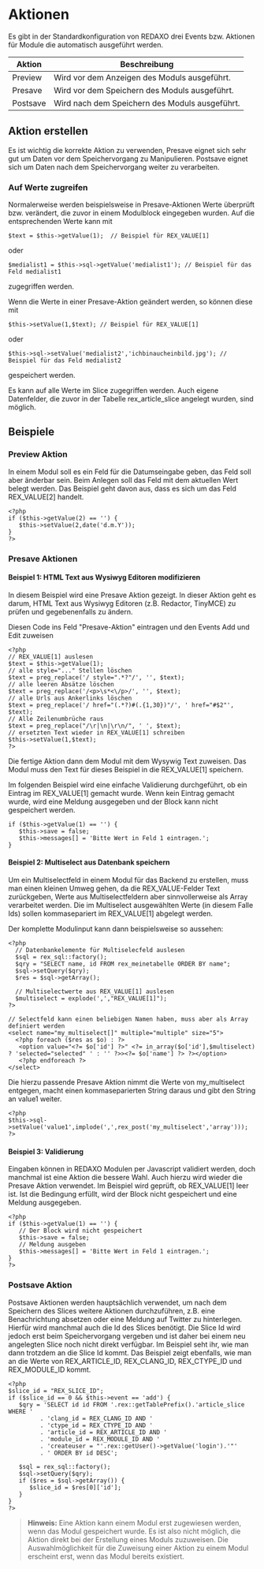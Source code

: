 # Aktionen

Es gibt in der Standardkonfiguration von REDAXO drei Events bzw. Aktionen für Module die automatisch ausgeführt werden.

Aktion | Beschreibung
------------- | -------------
Preview	| Wird vor dem Anzeigen des Moduls ausgeführt.
Presave	| Wird vor dem Speichern des Moduls ausgeführt.
Postsave | Wird nach dem Speichern des Moduls ausgeführt.


## Aktion erstellen

Es ist wichtig die korrekte Aktion zu verwenden, Presave eignet sich sehr gut um Daten vor dem Speichervorgang zu Manipulieren. Postsave eignet sich um Daten nach dem Speichervorgang weiter zu verarbeiten.

### Auf Werte zugreifen

Normalerweise werden beispielsweise in Presave-Aktionen Werte überprüft bzw. verändert, die zuvor in einem Modulblock eingegeben wurden. Auf die entsprechenden Werte kann mit

    $text = $this->getValue(1);  // Beispiel für REX_VALUE[1]
    
oder

    $medialist1 = $this->sql->getValue('medialist1'); // Beispiel für das Feld medialist1

zugegriffen werden.

Wenn die Werte in einer Presave-Aktion geändert werden, so können diese mit

    $this->setValue(1,$text); // Beispiel für REX_VALUE[1]
    
oder 

    $this->sql->setValue('medialist2','ichbinaucheinbild.jpg'); // Beispiel für das Feld medialist2

gespeichert werden.

Es kann auf alle Werte im Slice zugegriffen werden. Auch eigene Datenfelder, die zuvor in der Tabelle rex_article_slice angelegt wurden, sind möglich.


## Beispiele

### Preview Aktion

In einem Modul soll es ein Feld für die Datumseingabe geben, das Feld soll aber änderbar sein. Beim Anlegen soll das Feld mit dem aktuellen Wert belegt werden. Das Beispiel geht davon aus, dass es sich um das Feld REX_VALUE[2] handelt.

    <?php
    if ($this->getValue(2) == '') {
       $this->setValue(2,date('d.m.Y'));
    }
    ?>


### Presave Aktionen

#### Beispiel 1: HTML Text aus Wysiwyg Editoren modifizieren

In diesem Beispiel wird eine Presave Aktion gezeigt. In dieser Aktion geht es darum, HTML Text aus Wysiwyg Editoren (z.B. Redactor, TinyMCE) zu prüfen und gegebenenfalls zu ändern.

Diesen Code ins Feld "Presave-Aktion" eintragen und den Events Add und Edit zuweisen

    <?php
    // REX_VALUE[1] auslesen
    $text = $this->getValue(1);
    // alle style="..." Stellen löschen
    $text = preg_replace('/ style=".*?"/', '', $text);
    // alle leeren Absätze löschen
    $text = preg_replace('/<p>\s*<\/p>/', '', $text);
    // alle Urls aus Ankerlinks löschen
    $text = preg_replace('/ href="(.*?)#(.{1,30})"/', ' href="#$2"', $text);
    // Alle Zeilenumbrüche raus
    $text = preg_replace("/\r|\n|\r\n/", ' ', $text);
    // ersetzten Text wieder in REX_VALUE[1] schreiben
    $this->setValue(1,$text);                            
    ?>

Die fertige Aktion dann dem Modul mit dem Wysywig Text zuweisen. Das Modul muss den Text für dieses Beispiel in die REX_VALUE[1] speichern.

Im folgenden Beispiel wird eine einfache Validierung durchgeführt, ob ein Eintrag im REX_VALUE[1] gemacht wurde. Wenn kein Eintrag gemacht wurde, wird eine Meldung ausgegeben und der Block kann nicht gespeichert werden.

    if ($this->getValue(1) == '') {
       $this->save = false;
       $this->messages[] = 'Bitte Wert in Feld 1 eintragen.';   
    }
    
#### Beispiel 2: Multiselect aus Datenbank speichern

Um ein Multiselectfeld in einem Modul für das Backend zu erstellen, muss man einen kleinen Umweg gehen, da die REX_VALUE-Felder Text zurückgeben, Werte aus Multiselectfeldern aber sinnvollerweise als Array verarbeitet werden.
Die im Multiselect ausgewählten Werte (in diesem Falle Ids) sollen kommasepariert im REX_VALUE[1] abgelegt werden.

Der komplette Modulinput kann dann beispielsweise so aussehen:

    <?php
      // Datenbankelemente für Multiselecfeld auslesen
      $sql = rex_sql::factory();
      $qry = "SELECT name, id FROM rex_meinetabelle ORDER BY name";
      $sql->setQuery($qry);
      $res = $sql->getArray();

      // Multiselectwerte aus REX_VALUE[1] auslesen 
      $multiselect = explode(',',"REX_VALUE[1]");
    ?>

    // Selectfeld kann einen beliebigen Namen haben, muss aber als Array definiert werden
    <select name="my_multiselect[]" multiple="multiple" size="5">
      <?php foreach ($res as $o) : ?>
       <option value="<?= $o['id'] ?>" <?= in_array($o['id'],$multiselect) ? 'selected="selected" ' : '' ?>><?= $o['name'] ?> ?></option>
       <?php endforeach ?>
    </select>
    
Die hierzu passende Presave Aktion nimmt die Werte von my_multiselect entgegen, macht einen kommaseparierten String daraus und gibt den String an value1 weiter.

    <?php
    $this->sql->setValue('value1',implode(',',rex_post('my_multiselect','array')));
    ?>
    
#### Beispiel 3: Validierung

Eingaben können in REDAXO Modulen per Javascript validiert werden, doch manchmal ist eine Aktion die bessere Wahl. Auch hierzu wird wieder die Presave Aktion verwendet. Im Beispiel wird geprüft, ob REX_VALUE[1] leer ist. Ist die Bedingung erfüllt, wird der Block nicht gespeichert und eine Meldung ausgegeben.

    <?php
    if ($this->getValue(1) == '') {
       // Der Block wird nicht gespeichert
       $this->save = false;
       // Meldung ausgeben
       $this->messages[] = 'Bitte Wert in Feld 1 eintragen.';   
    }
    ?>



### Postsave Aktion

Postsave Aktionen werden hauptsächlich verwendet, um nach dem Speichern des Slices weitere Aktionen durchzuführen, z.B. eine Benachrichtung absetzen oder eine Meldung auf Twitter zu hinterlegen. Hierfür wird manchmal auch die Id des Slices benötigt. Die Slice Id wird jedoch erst beim Speichervorgang vergeben und ist daher bei einem neu angelegten Slice noch nicht direkt verfügbar. Im Beispiel seht ihr, wie man dann trotzdem an die Slice Id kommt. Das Beispiel zeigt ebenfalls, wie man an die Werte von REX_ARTICLE_ID, REX_CLANG_ID, REX_CTYPE_ID und REX_MODULE_ID kommt.

    <?php
    $slice_id = "REX_SLICE_ID";
    if ($slice_id == 0 && $this->event == 'add') {
       $qry = 'SELECT id id FROM '.rex::getTablePrefix().'article_slice WHERE '
             . 'clang_id = REX_CLANG_ID AND '
             . 'ctype_id = REX_CTYPE_ID AND '
             . 'article_id = REX_ARTICLE_ID AND '
             . 'module_id = REX_MODULE_ID AND '
             . 'createuser = "'.rex::getUser()->getValue('login').'"'
             . ' ORDER BY id DESC';

       $sql = rex_sql::factory();
       $sql->setQuery($qry);
       if ($res = $sql->getArray()) {
          $slice_id = $res[0]['id'];
       }   
    }
    ?>

  > **Hinweis:** 
Eine Aktion kann einem Modul erst zugewiesen werden, wenn das Modul gespeichert wurde. Es ist also nicht möglich, die Aktion direkt bei der Erstellung eines Moduls zuzuweisen. Die Auswahlmöglichkeit für die Zuweisung einer Aktion zu einem Modul erscheint erst, wenn das Modul bereits existiert.


